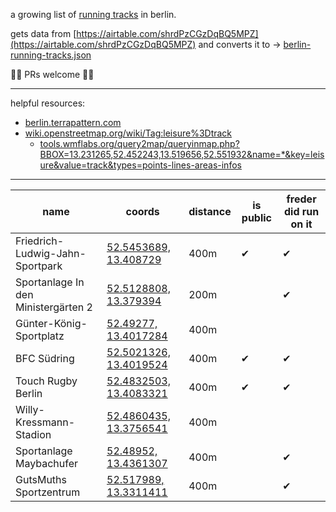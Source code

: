 a growing list of [running tracks](https://www.google.de/maps/place/Friedrich-Ludwig-Jahn-Sportpark/@52.5453689,13.408729,347m/data=!3m1!1e3!4m5!3m4!1s0x47a85202654af34d:0x8f03b5d9a604729c!8m2!3d52.5435209!4d13.4095397) in berlin.

gets data from [https://airtable.com/shrdPzCGzDqBQ5MPZ](https://airtable.com/shrdPzCGzDqBQ5MPZ) and converts it to → [berlin-running-tracks.json](dist/berlin-running-tracks.json)

🏃‍♀️ PRs welcome 🏃‍♂️

---

helpful resources:
- [berlin.terrapattern.com](http://berlin.terrapattern.com/?_ga=2.262404876.1219883466.1530112202-1988403377.1530112202&lat=52.545722&lng=13.408941000000027)
- [wiki.openstreetmap.org/wiki/Tag:leisure%3Dtrack](https://wiki.openstreetmap.org/wiki/Tag:leisure%3Dtrack)
    - [tools.wmflabs.org/query2map/queryinmap.php?BBOX=13.231265,52.452243,13.519656,52.551932&name=*&key=leisure&value=track&types=points-lines-areas-infos](https://tools.wmflabs.org/query2map/queryinmap.php?BBOX=13.231265,52.452243,13.519656,52.551932&name=*&key=leisure&value=track&types=points-lines-areas-infos)

---

| name | coords | distance | is public | freder did run on it |
| --- | --- | --- | --- | --- |
| Friedrich-Ludwig-Jahn-Sportpark | [52.5453689, 13.408729](https://www.google.de/maps/place/Friedrich-Ludwig-Jahn-Sportpark/@52.5453689,13.408729,347m/data=!3m1!1e3!4m5!3m4!1s0x47a85202654af34d:0x8f03b5d9a604729c!8m2!3d52.5435209!4d13.4095397) | 400m | ✔ | ✔ |
| Sportanlage In den Ministergärten 2 | [52.5128808, 13.379394](https://www.google.de/maps/place/Sportanlage+In+den+Ministerg%C3%A4rten+2/@52.5128808,13.379394,173m/data=!3m1!1e3!4m5!3m4!1s0x47a851cf53b8281b:0x25d588d9c727fad6!8m2!3d52.5128808!4d13.3799415) | 200m |  | ✔ |
| Günter-König-Sportplatz | [52.49277, 13.4017284](https://www.google.de/maps/place/G%C3%BCnter-K%C3%B6nig-Sportplatz/@52.49277,13.4017284,693m/data=!3m2!1e3!4b1!4m5!3m4!1s0x47a84fd04588defb:0x3f7c0d8d42aa60f7!8m2!3d52.49277!4d13.4039171) | 400m |  |  |
| BFC Südring | [52.5021326, 13.4019524](https://www.google.de/maps/place/BFC+S%C3%BCdring/@52.5021326,13.4019524,690m/data=!3m1!1e3!4m5!3m4!1s0x47a84fcd582b99f7:0xe82f2fbf38e2572!8m2!3d52.5021325!4d13.4041411) | 400m | ✔ | ✔ |
| Touch Rugby Berlin | [52.4832503, 13.4083321](https://www.google.de/maps/place/Touch+Rugby+Berlin/@52.4832503,13.4083321,343m/data=!3m1!1e3!4m5!3m4!1s0x0:0x35a578bc1ad76098!8m2!3d52.4833101!4d13.408336) | 400m | ✔ | ✔ |
| Willy-Kressmann-Stadion | [52.4860435, 13.3756541](https://www.google.de/maps/place/Willy-Kressmann-Stadion/@52.4860435,13.3756541,17z/data=!3m1!4b1!4m5!3m4!1s0x47a850237f2ad0cf:0x236a18f931bc5aed!8m2!3d52.4860435!4d13.3778428) | 400m |  |  |
| Sportanlage Maybachufer | [52.48952, 13.4361307](https://www.google.de/maps/place/Sportanlage+Maybachufer,+12045+Berlin/@52.48952,13.4361307,344m/data=!3m1!1e3!4m5!3m4!1s0x47a84fb1e3f4fb73:0x9d4a2915a15d0453!8m2!3d52.4894497!4d13.4371729) | 400m |  | ✔ |
| GutsMuths Sportzentrum | [52.517989, 13.3311411](https://www.google.de/maps/place/GutsMuths+Sportzentrum/@52.517989,13.3311411,344m/data=!3m1!1e3!4m13!1m7!3m6!1s0x47a851058226b873:0x5e57d58a0507d8e6!2sWullenweberstra%C3%9Fe,+10555+Berlin!3b1!8m2!3d52.518459!4d13.3323521!3m4!1s0x47a8510583000bc5:0xcdfcb52b253c65a4!8m2!3d52.5189201!4d13.3302797) | 400m |  | ✔ |
